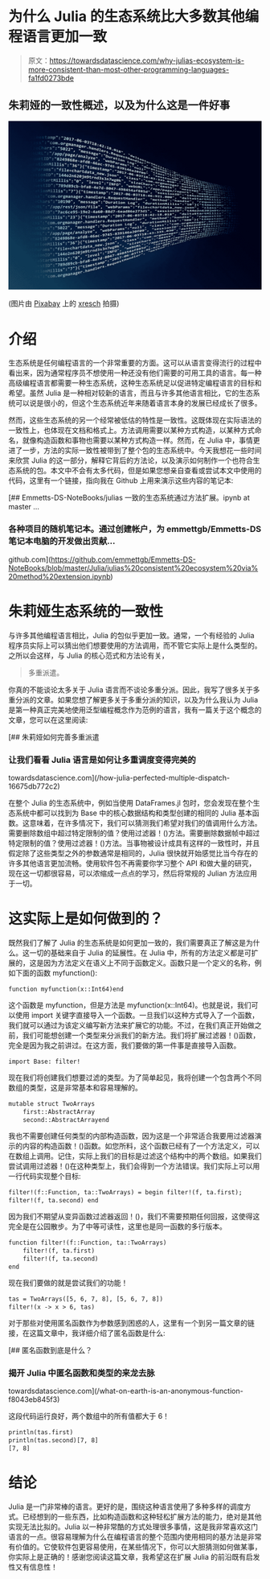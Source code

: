 # 为什么 Julia 的生态系统比大多数其他编程语言更加一致

> 原文：<https://towardsdatascience.com/why-julias-ecosystem-is-more-consistent-than-most-other-programming-languages-fa1fd0273bde>

## 朱莉娅的一致性概述，以及为什么这是一件好事

![](img/c266c8a7481f180cb461b0210b57cd1d.png)

(图片由 [Pixabay](http://pixabay.com) 上的 [xresch](https://pixabay.com/images/id-3088958/) 拍摄)

# 介绍

生态系统是任何编程语言的一个非常重要的方面。这可以从语言变得流行的过程中看出来，因为通常程序员不想使用一种还没有他们需要的可用工具的语言。每一种高级编程语言都需要一种生态系统，这种生态系统足以促进特定编程语言的目标和希望。虽然 Julia 是一种相对较新的语言，而且与许多其他语言相比，它的生态系统可以说是很小的，但这个生态系统近年来随着语言本身的发展已经成长了很多。

然而，这些生态系统的另一个经常被低估的特性是一致性。这既体现在实际语法的一致性上，也体现在文档和格式上。方法调用需要以某种方式构造，以某种方式命名，就像构造函数和事物也需要以某种方式构造一样。然而，在 Julia 中，事情更进了一步，方法的实际一致性被带到了整个包的生态系统中。今天我想花一些时间来欣赏 Julia 的这一部分，解释它背后的方法论，以及演示如何制作一个也符合生态系统的包。本文中不会有太多代码，但是如果您想亲自查看或尝试本文中使用的代码，这里有一个链接，指向我在 Github 上用来演示这些内容的笔记本:

[](https://github.com/emmettgb/Emmetts-DS-NoteBooks/blob/master/Julia/julias%20consistent%20ecosystem%20via%20method%20extension.ipynb) [## Emmetts-DS-NoteBooks/julias 一致的生态系统通过方法扩展。ipynb at master …

### 各种项目的随机笔记本。通过创建帐户，为 emmettgb/Emmetts-DS 笔记本电脑的开发做出贡献…

github.com](https://github.com/emmettgb/Emmetts-DS-NoteBooks/blob/master/Julia/julias%20consistent%20ecosystem%20via%20method%20extension.ipynb) 

# 朱莉娅生态系统的一致性

与许多其他编程语言相比，Julia 的包似乎更加一致。通常，一个有经验的 Julia 程序员实际上可以猜出他们想要使用的方法调用，而不管它实际上是什么类型的。之所以会这样，与 Julia 的核心范式和方法论有关，

> 多重派遣。

你真的不能谈论太多关于 Julia 语言而不谈论多重分派。因此，我写了很多关于多重分派的文章。如果您想了解更多关于多重分派的知识，以及为什么我认为 Julia 是第一种真正完美地使用泛型编程概念作为范例的语言，我有一篇关于这个概念的文章，您可以在这里阅读:

[](/how-julia-perfected-multiple-dispatch-16675db772c2) [## 朱莉娅如何完善多重派遣

### 让我们看看 Julia 语言是如何让多重调度变得完美的

towardsdatascience.com](/how-julia-perfected-multiple-dispatch-16675db772c2) 

在整个 Julia 的生态系统中，例如当使用 DataFrames.jl 包时，您会发现在整个生态系统中都可以找到为 Base 中的核心数据结构和类型创建的相同的 Julia 基本函数。这意味着，在许多情况下，我们可以猜测我们希望对我们的值调用什么方法。需要删除数组中超过特定限制的值？使用过滤器！()方法。需要删除数据帧中超过特定限制的值？使用过滤器！()方法。当事物被设计成具有这样的一致性时，并且假定除了这些类型之外的参数通常是相同的，Julia 很快就开始感觉比当今存在的许多其他语言更加流畅。使用软件包不再需要你学习整个 API 和做大量的研究，现在这一切都很容易，可以浓缩成一点点的学习，然后将常规的 Julian 方法应用于一切。

# 这实际上是如何做到的？

既然我们了解了 Julia 的生态系统是如何更加一致的，我们需要真正了解这是为什么。这一切的基础来自于 Julia 的延展性。在 Julia 中，所有的方法定义都是可扩展的，这是因为方法定义在语义上不同于函数定义。函数只是一个定义的名称，例如下面的函数 myfunction():

```
function myfunction(x::Int64)end
```

这个函数是 myfunction，但是方法是 myfunction(x::Int64)。也就是说，我们可以使用 import 关键字直接导入一个函数。一旦我们以这种方式导入了一个函数，我们就可以通过为该定义编写新方法来扩展它的功能。不过，在我们真正开始做之前，我们可能想创建一个类型来分派我们的新方法。我们将扩展过滤器！()函数，完全是因为我之前讲过。在这方面，我们要做的第一件事是直接导入函数。

```
import Base: filter!
```

现在我们将创建我们想要过滤的类型。为了简单起见，我将创建一个包含两个不同数组的类型，这是非常基本和容易理解的。

```
mutable struct TwoArrays
    first::AbstractArray
    second::AbstractArrayend
```

我也不需要创建任何类型的内部构造函数，因为这是一个非常适合我要用过滤器演示的内容的构造函数！()函数。如您所料，这个函数已经有了一个方法定义，可以在数组上调用。记住，实际上我们的目标是过滤这个结构中的两个数组。如果我们尝试调用过滤器！()在这种类型上，我们会得到一个方法错误。我们实际上可以用一行代码实现整个目标:

```
filter!(f::Function, ta::TwoArrays) = begin filter!(f, ta.first); filter!(f, ta.second) end
```

因为我们不期望从变异函数过滤器返回！()，我们不需要预期任何回报，这使得这完全是在公园散步。为了中等可读性，这里也是同一函数的多行版本。

```
function filter!(f::Function, ta::TwoArrays)
    filter!(f, ta.first)
    filter!(f, ta.second)
end
```

现在我们要做的就是尝试我们的功能！

```
tas = TwoArrays([5, 6, 7, 8], [5, 6, 7, 8])
filter!(x -> x > 6, tas)
```

对于那些对使用匿名函数作为参数感到困惑的人，这里有一个到另一篇文章的链接，在这篇文章中，我详细介绍了匿名函数是什么:

[](/what-on-earth-is-an-anonymous-function-f8043eb845f3) [## 匿名函数到底是什么？

### 揭开 Julia 中匿名函数和类型的来龙去脉

towardsdatascience.com](/what-on-earth-is-an-anonymous-function-f8043eb845f3) 

这段代码运行良好，两个数组中的所有值都大于 6！

```
println(tas.first)
println(tas.second)[7, 8]
[7, 8]
```

# 结论

Julia 是一门非常棒的语言。更好的是，围绕这种语言使用了多种多样的调度方式。已经想到的一些东西，比如构造函数和这种轻松扩展方法的能力，绝对是其他实现无法比拟的。Julia 以一种非常酷的方式处理很多事情，这是我非常喜欢这门语言的一点。很容易理解为什么在编程语言的整个范围内使用相同的基方法是非常有价值的。它使软件包更容易使用，在某些情况下，你可以大胆猜测如何做某事，你实际上是正确的！感谢您阅读这篇文章，我希望这在扩展 Julia 的前沿既有启发性又有信息性！